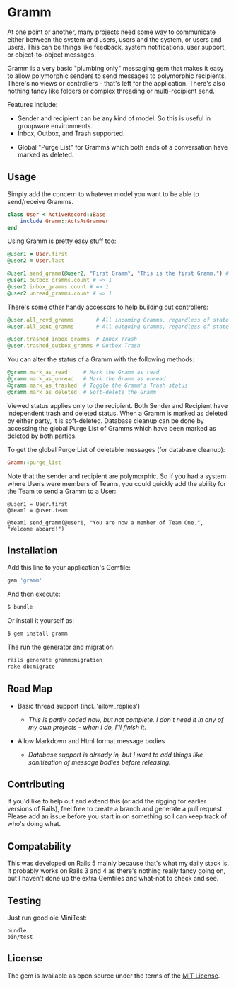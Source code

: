 # Gramm

At one point or another, many projects need some way to communicate either between the system and users, users and the system, or users and users. This can be things like feedback, system notifications, user support, or object-to-object messages.

Gramm is a very basic "plumbing only" messaging gem that makes it easy to allow polymorphic senders to send messages to polymorphic recipients. There's no views or controllers - that's left for the application. There's also nothing fancy like folders or complex threading or multi-recipient send.

Features include:

- Sender and recipient can be any kind of model. So this is useful in groupware environments.
- Inbox, Outbox, and Trash supported.
<!-- - Single-level thread support (replies to a first Gramm). -->
- Global "Purge List" for Gramms which both ends of a conversation have marked as deleted.

## Usage

Simply add the concern to whatever model you want to be able to send/receive Gramms.

```ruby
class User < ActiveRecord::Base
    include Gramm::ActsAsGrammer
end
```

Using Gramm is pretty easy stuff too:

```ruby
@user1 = User.first
@user2 = User.last

@user1.send_gramm(@user2, "First Gramm", "This is the first Gramm.") # => created Gramm
@user1.outbox_gramms.count # => 1
@user2.inbox_gramms.count # => 1
@user2.unread_gramms.count # => 1
```

There's some other handy accessors to help building out controllers:

```ruby
@user.all_rcvd_gramms       # All incoming Gramms, regardless of state
@user.all_sent_gramms       # All outgoing Gramms, regardless of state

@user.trashed_inbox_gramms  # Inbox Trash
@user.trashed_outbox_gramms # Outbox Trash
```

You can alter the status of a Gramm with the following methods:

```ruby
@gramm.mark_as_read     # Mark the Gramm as read
@gramm.mark_as_unread   # Mark the Gramm as unread
@gramm.mark_as_trashed  # Toggle the Gramm's Trash status'
@gramm.mark_as_deleted  # Soft-delete the Gramm
```

Viewed status applies only to the recipient. Both Sender and Recipient have independent trash and deleted status. When a Gramm is marked as deleted by either party, it is soft-deleted. Database cleanup can be done by accessing the global Purge List of Gramms which have been marked as deleted by both parties.

To get the global Purge List of deletable messages (for database cleanup):

```ruby
Gramm::purge_list
```

Note that the sender and recipient are polymorphic. So if you had a system where Users were members of Teams, you could quickly add the ability for the Team to send a Gramm to a User:

```
@user1 = User.first
@team1 = @user.team

@team1.send_gramm(@user1, "You are now a member of Team One.", "Welcome aboard!")
```

## Installation
Add this line to your application's Gemfile:

```ruby
gem 'gramm'
```

And then execute:
```bash
$ bundle
```

Or install it yourself as:
```bash
$ gem install gramm
```

The run the generator and migration:
```bash
rails generate gramm:migration
rake db:migrate
```

## Road Map

- Basic thread support (incl. 'allow_replies')

    - _This is partly coded now, but not complete. I don't need it in any of my own projects - when I do, I'll finish it._

- Allow Markdown and Html format message bodies

    - _Database support is already in, but I want to add things like sanitization of message bodies before releasing._

## Contributing

If you'd like to help out and extend this (or add the rigging for earlier versions of Rails), feel free to create a branch and generate a pull request. Please add an issue before you start in on something so I can keep track of who's doing what.

## Compatability

This was developed on Rails 5 mainly because that's what my daily stack is. It probably works on Rails 3 and 4 as there's nothing really fancy going on, but I haven't done up the extra Gemfiles and what-not to check and see.

## Testing

Just run good ole MiniTest:

```shell
bundle
bin/test
```

## License
The gem is available as open source under the terms of the [MIT License](http://opensource.org/licenses/MIT).
